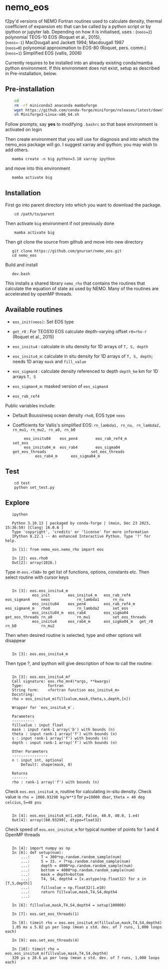 <!-- .. These are examples of badges you might want to add to your README: -->
<!--    please update the URLs accordingly -->

<!--     .. image:: https://api.cirrus-ci.com/github/<USER>/nemo_eos.svg?branch=main -->
<!--         :alt: Built Status -->
<!--         :target: https://cirrus-ci.com/github/<USER>/nemo_eos -->
<!--     .. image:: https://readthedocs.org/projects/nemo_eos/badge/?version=latest -->
<!--         :alt: ReadTheDocs -->
<!--         :target: https://nemo_eos.readthedocs.io/en/stable/ -->
<!--     .. image:: https://img.shields.io/coveralls/github/<USER>/nemo_eos/main.svg -->
<!--         :alt: Coveralls -->
<!--         :target: https://coveralls.io/r/<USER>/nemo_eos -->
<!--     .. image:: https://img.shields.io/pypi/v/nemo_eos.svg -->
<!--         :alt: PyPI-Server -->
<!--         :target: https://pypi.org/project/nemo_eos/ -->
<!--     .. image:: https://img.shields.io/conda/vn/conda-forge/nemo_eos.svg -->
<!--         :alt: Conda-Forge -->
<!--         :target: https://anaconda.org/conda-forge/nemo_eos -->
<!--     .. image:: https://pepy.tech/badge/nemo_eos/month -->
<!--         :alt: Monthly Downloads -->
<!--         :target: https://pepy.tech/project/nemo_eos -->
<!--     .. image:: https://img.shields.io/twitter/url/http/shields.io.svg?style=social&label=Twitter -->
<!--         :alt: Twitter -->
<!--         :target: https://twitter.com/nemo_eos -->
<!--     .. image:: https://img.shields.io/badge/-PyScaffold-005CA0?logo=pyscaffold -->
<!--        :alt: Project generated with PyScaffold -->
<!--        :target: https://pyscaffold.org/ -->

# nemo_eos

f2py'd versions of NEMO Fortran routines used to calculate density,
thermal coefficient of expansion etc that can be called by a python
script or by ipython or jupyter lab. Depending on how it is
initialised, uses : 
(`neos=2`) polynomial TEOS-10 EOS (Roquet et al., 2015),  
(`neos=-1`) MacDougall and Jackett 1994; Macdougall 1987  
 (`neos=0`)  polynomial approximation to EOS-80 (Roquet, pers. comm.)  
 (`neos=1`)  Simplified EOS (vallis, 2006)  
 
 Currently requires to be installed into an already existing  conda/mamba python environment. If this environment does not exist, setup as described in  Pre-installation, below.


## Pre-installation

```bash
	cd  
	rm -rf miniconda3 anaconda mambaforge  
	wget https://github.com/conda-forge/miniforge/releases/latest/download/Miniforge3-Linux-x86_64.sh  
	sh Miniforge3-Linux-x86_64.sh  
```

Follow prompts; say **yes** to modifying `.bashrc` so that base environment is activated on login

Then create environment that you will use for diagnosis and into which the nemo_eos package will go. I suggest xarray and ipython; you may wish to add others.
```
   mamba create -n big python=3.10 xarray ipython
```

and move into this environment

```
   mamba activate big
```


## Installation

First go into parent directory into which you want to download the package.
  
```
    cd /path/to/parent
```

Then activate `big` environment if not previously done

```
    mamba activate big
```

Then git clone the source from github and move into new directory

```
   git clone https://github.com/gnurser/nemo_eos.git
   cd nemo_eos
```

Build and install

```
   dev.bash
```

This installs a shared library `nemo_rho`  that contains the
routines that calculate the equation of state as used by NEMO. Many of
the routines are accelerated by openMP threads.

## Available routines

- `eos_init(neos)`: Set EOS type
- `get_r0` :  For TEOS10 EOS calculate depth-varying offset `r0=rho-r`
  (Roquet et al., 2015)
- `eos_insitu4` : calculate in situ density for 1D arrays of `T, S, depth`
- `eos_insitu4_m`:  calculate in situ density for 1D arrays of `T, S,
  depth`; needs 1D array `mask` and `fill_value`
-  `eos_sigman4` : calculate density referenced to depth `depth_km` km
                    for 1D arrays `T, S`
- `eos_sigman4_m`: masked version of `eos_sigman4`

- `eos_rab_ref4`

Public variables include:

-  Default Boussinesq ocean density `rho0`, EOS type `neos`
-  Coefficients for Vallis's simplified EOS:
	 `rn_lambda1, rn_nu, rn_lambda2, rn_mu1, rn_mu2, rn_a0, rn_b0`
 
            eos_insitu04    eos_pen4        eos_rab_ref4_m                    set_eos        
            eos_insitu04_m  eos_rab4        eos_sigma04     get_eos_threads                    set_eos_threads
                 eos_rab4_m      eos_sigma04_m 

## Test
```
	cd test
	python set_test.py
```

## Explore

```
   ipython

   Python 3.10.13 | packaged by conda-forge | (main, Dec 23 2023, 15:36:59) [Clang| 16.0.6 ]
   Type 'copyright', 'credits' or 'license' for more information
   IPython 8.22.1 -- An enhanced Interactive Python. Type '?' for help.

   In [1]: from nemo_eos.nemo_rho import eos

   In [2]: eos.rho0
   Out[2]: array(1026.)

```

Type in `eos.<TAB>` to get list of functions, options, constants etc. Then select routine with cursor keys

```

   In [3]: eos.eos_insitu4_m
            eos_init        eos_insitu4_m   eos_rab_ref4    eos_sigman4     neos            rn_lambda1      rn_nu          
            eos_insitu04    eos_pen4        eos_rab_ref4_m  eos_sigman4_m   rho0            rn_lambda2      set_eos        
            eos_insitu04_m  eos_rab4        eos_sigma04     get_eos_threads rn_a0           rn_mu1          set_eos_threads
            eos_insitu4     eos_rab4_m      eos_sigma04_m   get_r0          rn_b0           rn_mu2 
```
Then when desired routine is selected, type <RET> and other options will disappear
```

   In [3]: eos.eos_insitu4_m

```
Then type ?<RET>, and ipython will give description of how to call the routine:

```

   In [3]: eos.eos_insitu4_m?
   Call signature: eos.rho_mn4(*args, **kwargs)
   Type:           fortran
   String form:    <fortran function eos_insitu4_m>
   Docstring:     
   rho = eos_insitu4_m(fillvalue,mask,theta,s,depth,[n])

   Wrapper for `eos_insitu4_m`.

   Parameters
   ----------
   fillvalue : input float
   mask : input rank-1 array('b') with bounds (n)
   theta : input rank-1 array('f') with bounds (n)
   s : input rank-1 array('f') with bounds (n)
   depth : input rank-1 array('f') with bounds (n)

   Other Parameters
   ----------------
   n : input int, optional
       Default: shape(mask, 0)

   Returns
   -------
   rho : rank-1 array('f') with bounds (n)

```
Check `eos.eos_insitu4_m`, routine for calculating in-situ density. Check value is `rho = 1060.93298 kg/m**3` for `p=10000 dbar`, `theta = 40 deg celcius`, `S=40 psu`

```

   In [4]: eos.eos_insitu4_m(1.e10, False, 40.0, 40.0, 1.e4)
   Out[4]: array([60.93299], dtype=float32)
```
Check speed of `eos.eos_insitu4_m` for typical number of points for 1 and 4 OpenMP threads

```

   In [4]: import numpy as np
   In [6]: def setup(num):
       ...:     T = 300*np.random.random_sample(num)
       ...:     S = 33. + 7*np.random.random_sample(num)
       ...:     depth = 4000*np.random.random_sample(num)
       ...:     bottom = 4000*np.random.random_sample(num)
       ...:     mask = depth>bottom
       ...:     T4, S4, depth4 = [x.astype(np.float32) for x in [T,S,depth]]
       ...:     fillvalue = np.float32(1.e10)
       ...:     return fillvalue,mask,T4,S4,depth4
       ...:

   In [6]: fillvalue,mask,T4,S4,depth4 = setup(100000)

   In [7]: eos.set_eos_threads(1)

   In [8]: timeit rho = eos.eos_insitu4_m(fillvalue,mask,T4,S4,depth4)
   1.05 ms ± 5.82 µs per loop (mean ± std. dev. of 7 runs, 1,000 loops each)

   In [9]: eos.set_eos_threads(4)
   
   In [10]: timeit rho = eos.eos_insitu4_m(fillvalue,mask,T4,S4,depth4)
   320 µs ± 28.6 µs per loop (mean ± std. dev. of 7 runs, 1,000 loops each)   
```












